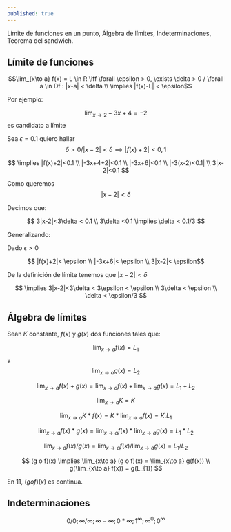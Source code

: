 ```yaml
---
published: true
---
```

Límite de funciones en un punto, Álgebra de límites, Indeterminaciones, Teorema del sandwich.

## Límite de funciones

$$\lim_{x\to a} f(x) = L \in R \iff \forall \epsilon > 0, \exists \delta > 0 / \forall a \in Df : |x-a| < \delta \\ \implies |f(x)-L| < \epsilon$$

Por ejemplo:

$$\lim_{x\to 2} -3x+4 = -2$$ es candidato a límite

Sea $\epsilon = 0.1$ quiero hallar $$\delta > 0 / |x-2|< \delta \implies |f(x)+2|< 0,1$$

$$ \implies |f(x)+2|<0.1 \\ |-3x+4+2|<0.1 \\ |-3x+6|<0.1 \\ |-3(x-2)<0.1| \\ 3|x-2|<0.1 $$

Como queremos $$|x-2|< \delta$$

Decimos que:

$$ 3|x-2|<3\delta < 0.1 \\ 3\delta <0.1 \implies \delta < 0.1/3 $$

Generalizando:

Dado $\epsilon > 0$

$$ |f(x)+2|< \epsilon \\ |-3x+6|< \epsilon \\ 3|x-2|< \epsilon$$

De la definición de límite tenemos que $|x-2|< \delta$

$$ \implies 3|x-2|<3\delta < 3\epsilon < \epsilon \\ 3\delta < \epsilon \\ \delta < \epsilon/3 $$

## Álgebra de límites

Sean $K$ constante, $f(x)$ y $g(x)$ dos funciones tales que:

$$ \lim_{x\to a} f(x) = L_{1}  $$ y $$ \lim_{x\to a} g(x) = L_{2}  $$

$$ \lim_{x\to a} f(x) + g(x) =  \lim_{x\to a} f(x) + \lim_{x\to a} g(x) = L_{1} + L_{2} $$

$$ \lim_{x\to a} K = K $$

$$ \lim_{x\to a} K * f(x) = K * \lim_{x\to a} f(x) = K.L_{1} $$

$$ \lim_{x\to a} f(x) * g(x) = \lim_{x\to a} f(x) * \lim_{x\to a} g(x) = L_{1} * L_{2} $$

$$ \lim_{x\to a} f(x) / g(x) = \lim_{x\to a} f(x) / \lim_{x\to a} g(x) = L_{1} / L_{2} $$

$$ (g o f)(x) \implies \lim_{x\to a} (g o f)(x) =  \lim_{x\to a} g(f(x)) \\ g(\lim_{x\to a} f(x)) = g(L_{1}) $$

En 11, $(g o f)(x)$ es continua.

## Indeterminaciones

$$ 0/0; \infty/\infty; \infty - \infty; 0* \infty; 1^\infty; \infty^0; 0^\infty $$



